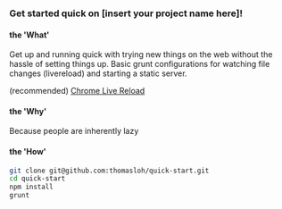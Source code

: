 ### Get started quick on [insert your project name here]!

#### the 'What'

Get up and running quick with trying new things on the web without the hassle of setting things up. Basic grunt configurations for watching file changes (livereload) and starting a static server.

(recommended)
[Chrome Live Reload](https://chrome.google.com/webstore/detail/livereload/jnihajbhpnppcggbcgedagnkighmdlei?hl=en)

#### the 'Why'

Because people are inherently lazy

#### the 'How'

```bash
git clone git@github.com:thomasloh/quick-start.git
cd quick-start
npm install
grunt
```
